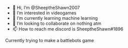 - 👋 Hi, I’m @SheeptheShawn2007
- 👀 I’m interested in videogames
- 🌱 I’m currently learning machine learning
- 💞️ I’m looking to collaborate on nothing atm
- 📫 How to reach me discord is SheeptheShawn#1896

Currently trying to make a battlebots game
